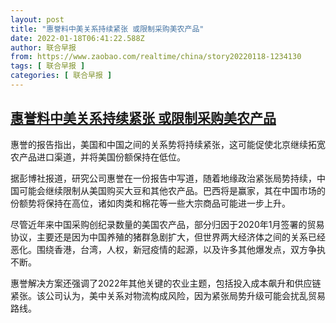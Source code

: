 ```yaml
---
layout: post
title: "惠誉料中美关系持续紧张 或限制采购美农产品"
date: 2022-01-18T06:41:22.588Z
author: 联合早报
from: https://www.zaobao.com/realtime/china/story20220118-1234130
tags: [ 联合早报 ]
categories: [ 联合早报 ]
---
```

<!--1642509000000-->
[惠誉料中美关系持续紧张 或限制采购美农产品](https://www.zaobao.com/realtime/china/story20220118-1234130)
------

<div>
<p>惠誉的报告指出，美国和中国之间的关系势将持续紧张，这可能促使北京继续拓宽农产品进口渠道，并将美国份额保持在低位。</p><p>据彭博社报道，研究公司惠誉在一份报告中写道，随着地缘政治紧张局势持续，中国可能会继续限制从美国购买大豆和其他农产品。巴西将是赢家，其在中国市场的份额势将保持在高位，诸如肉类和棉花等一些大宗商品可能进一步上升。</p><p>尽管近年来中国采购创纪录数量的美国农产品，部分归因于2020年1月签署的贸易协议，主要还是因为中国养殖的猪群急剧扩大，但世界两大经济体之间的关系已经恶化。围绕香港，台湾，人权，新冠疫情的起源，以及许多其他爆发点，双方争执不断。</p><section id="imu"><div id="dfp-ad-imu1">        </div></section><p>惠誉解决方案还强调了2022年其他关键的农业主题，包括投入成本飙升和供应链紧张。该公司认为，美中关系对物流构成风险，因为紧张局势升级可能会扰乱贸易路线。<br>&nbsp;</p>      <div class="cx_paywall_placeholder" id="sph_cdp_40"></div>
</div>
